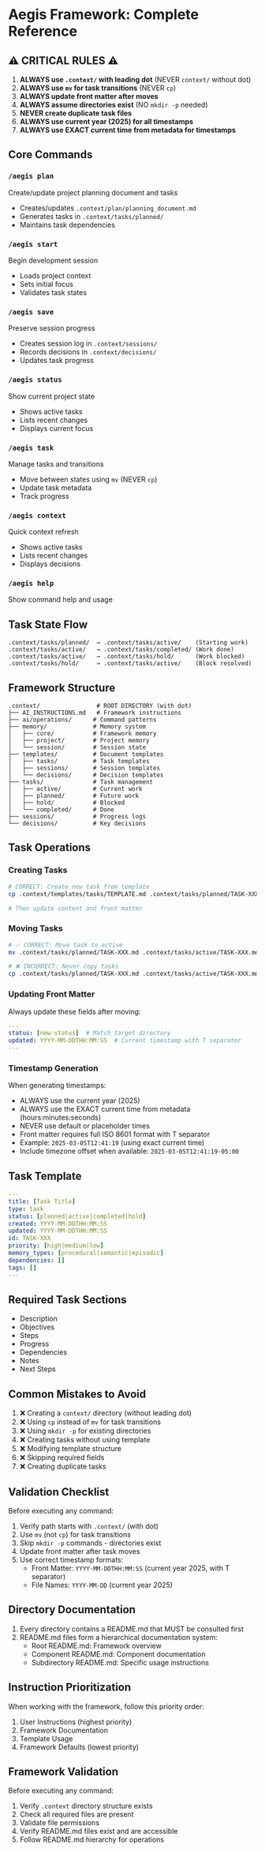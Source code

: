 # Aegis Framework: Complete Reference

## ⚠️ CRITICAL RULES ⚠️

1. **ALWAYS use `.context/` with leading dot** (NEVER `context/` without dot)
2. **ALWAYS use `mv` for task transitions** (NEVER `cp`)
3. **ALWAYS update front matter after moves**
4. **ALWAYS assume directories exist** (NO `mkdir -p` needed)
5. **NEVER create duplicate task files**
6. **ALWAYS use current year (2025) for all timestamps**
7. **ALWAYS use EXACT current time from metadata for timestamps**

## Core Commands

### `/aegis plan`
Create/update project planning document and tasks
- Creates/updates `.context/plan/planning_document.md`
- Generates tasks in `.context/tasks/planned/`
- Maintains task dependencies

### `/aegis start`
Begin development session
- Loads project context
- Sets initial focus
- Validates task states

### `/aegis save`
Preserve session progress
- Creates session log in `.context/sessions/`
- Records decisions in `.context/decisions/`
- Updates task progress

### `/aegis status`
Show current project state
- Shows active tasks
- Lists recent changes
- Displays current focus

### `/aegis task`
Manage tasks and transitions
- Move between states using `mv` (NEVER `cp`)
- Update task metadata
- Track progress

### `/aegis context`
Quick context refresh
- Shows active tasks
- Lists recent changes
- Displays decisions

### `/aegis help`
Show command help and usage

## Task State Flow
```
.context/tasks/planned/  → .context/tasks/active/    (Starting work)
.context/tasks/active/   → .context/tasks/completed/ (Work done)
.context/tasks/active/   → .context/tasks/hold/      (Work blocked)
.context/tasks/hold/     → .context/tasks/active/    (Block resolved)
```

## Framework Structure
```
.context/                # ROOT DIRECTORY (with dot)
├── AI_INSTRUCTIONS.md   # Framework instructions
├── ai/operations/      # Command patterns
├── memory/             # Memory system
│   ├── core/           # Framework memory
│   ├── project/        # Project memory
│   └── session/        # Session state
├── templates/          # Document templates
│   ├── tasks/          # Task templates
│   ├── sessions/       # Session templates
│   └── decisions/      # Decision templates
├── tasks/              # Task management
│   ├── active/         # Current work
│   ├── planned/        # Future work
│   ├── hold/           # Blocked
│   └── completed/      # Done
├── sessions/           # Progress logs
└── decisions/          # Key decisions
```

## Task Operations

### Creating Tasks
```bash
# CORRECT: Create new task from template
cp .context/templates/tasks/TEMPLATE.md .context/tasks/planned/TASK-XXX.md

# Then update content and front matter
```

### Moving Tasks
```bash
# ✅ CORRECT: Move task to active
mv .context/tasks/planned/TASK-XXX.md .context/tasks/active/TASK-XXX.md

# ❌ INCORRECT: Never copy tasks
cp .context/tasks/planned/TASK-XXX.md .context/tasks/active/TASK-XXX.md
```

### Updating Front Matter
Always update these fields after moving:
```yaml
---
status: [new-status]  # Match target directory
updated: YYYY-MM-DDTHH:MM:SS  # Current timestamp with T separator
---
```

### Timestamp Generation
When generating timestamps:
- ALWAYS use the current year (2025)
- ALWAYS use the EXACT current time from metadata (hours:minutes:seconds)
- NEVER use default or placeholder times
- Front matter requires full ISO 8601 format with T separator
- Example: `2025-03-05T12:41:19` (using exact current time)
- Include timezone offset when available: `2025-03-05T12:41:19-05:00`

## Task Template
```yaml
---
title: [Task Title]
type: task
status: [planned|active|completed|hold]
created: YYYY-MM-DDTHH:MM:SS
updated: YYYY-MM-DDTHH:MM:SS
id: TASK-XXX
priority: [high|medium|low]
memory_types: [procedural|semantic|episodic]
dependencies: []
tags: []
---
```

## Required Task Sections
- Description
- Objectives
- Steps
- Progress
- Dependencies
- Notes
- Next Steps

## Common Mistakes to Avoid
1. ❌ Creating a `context/` directory (without leading dot)
2. ❌ Using `cp` instead of `mv` for task transitions
3. ❌ Using `mkdir -p` for existing directories
4. ❌ Creating tasks without using template
5. ❌ Modifying template structure
6. ❌ Skipping required fields
7. ❌ Creating duplicate tasks

## Validation Checklist
Before executing any command:
1. Verify path starts with `.context/` (with dot)
2. Use `mv` (not `cp`) for task transitions
3. Skip `mkdir -p` commands - directories exist
4. Update front matter after task moves
5. Use correct timestamp formats:
   - Front Matter: `YYYY-MM-DDTHH:MM:SS` (current year 2025, with T separator)
   - File Names: `YYYY-MM-DD` (current year 2025)

## Directory Documentation
1. Every directory contains a README.md that MUST be consulted first
2. README.md files form a hierarchical documentation system:
   - Root README.md: Framework overview
   - Component README.md: Component documentation
   - Subdirectory README.md: Specific usage instructions

## Instruction Prioritization
When working with the framework, follow this priority order:
1. User Instructions (highest priority)
2. Framework Documentation
3. Template Usage
4. Framework Defaults (lowest priority)

## Framework Validation
Before executing any command:
1. Verify `.context` directory structure exists
2. Check all required files are present
3. Validate file permissions
4. Verify README.md files exist and are accessible
5. Follow README.md hierarchy for operations
